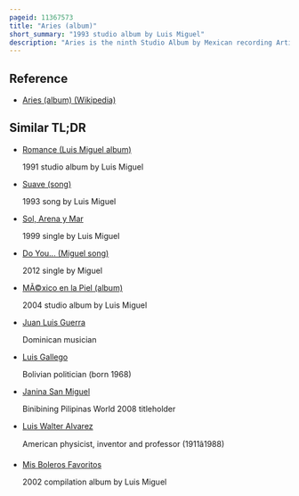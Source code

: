 ```yaml
---
pageid: 11367573
title: "Aries (album)"
short_summary: "1993 studio album by Luis Miguel"
description: "Aries is the ninth Studio Album by Mexican recording Artist Luis Miguel. It was released by Wea Latina on 22 June 1993. After attaining commercial Success in 1991 with his previous Album, Romance, Luis Miguel decided to return to a Style similar to his earlier Work, featuring Pop Ballads and Dance Numbers with R & B Influences. The Record was produced by Miguel, who was assisted by Kiko Cibrian, Rudy Pérez, David Foster, and Juan Luis Guerra."
---
```


## Reference

- [Aries (album) (Wikipedia)](https://en.wikipedia.org/?curid=11367573)

## Similar TL;DR

- [Romance (Luis Miguel album)](/tldr/en/romance-luis-miguel-album)

  1991 studio album by Luis Miguel

- [Suave (song)](/tldr/en/suave-song)

  1993 song by Luis Miguel

- [Sol, Arena y Mar](/tldr/en/sol-arena-y-mar)

  1999 single by Luis Miguel

- [Do You... (Miguel song)](/tldr/en/do-you-miguel-song)

  2012 single by Miguel

- [MÃ©xico en la Piel (album)](/tldr/en/mexico-en-la-piel-album)

  2004 studio album by Luis Miguel

- [Juan Luis Guerra](/tldr/en/juan-luis-guerra)

  Dominican musician

- [Luis Gallego](/tldr/en/luis-gallego)

  Bolivian politician (born 1968)

- [Janina San Miguel](/tldr/en/janina-san-miguel)

  Binibining Pilipinas World 2008 titleholder

- [Luis Walter Alvarez](/tldr/en/luis-walter-alvarez)

  American physicist, inventor and professor (1911â1988)

- [Mis Boleros Favoritos](/tldr/en/mis-boleros-favoritos)

  2002 compilation album by Luis Miguel
